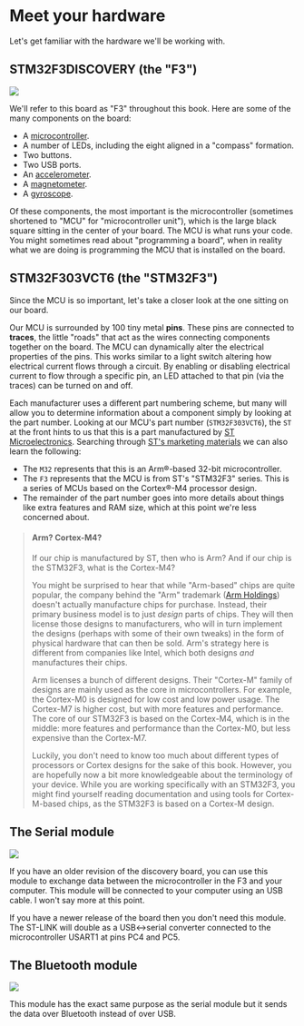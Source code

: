 # Meet your hardware

Let's get familiar with the hardware we'll be working with.

## STM32F3DISCOVERY (the "F3")

![](../assets/f3.jpg)

We'll refer to this board as "F3" throughout this book. Here are some of the many components on the board:

* A [microcontroller](https://en.wikipedia.org/wiki/Microcontroller).
* A number of LEDs, including the eight aligned in a "compass" formation.
* Two buttons.
* Two USB ports.
* An [accelerometer](https://en.wikipedia.org/wiki/Accelerometer).
* A [magnetometer](https://en.wikipedia.org/wiki/Magnetometer).
* A [gyroscope](https://en.wikipedia.org/wiki/Gyroscope).

Of these components, the most important is the microcontroller (sometimes shortened to "MCU" for "microcontroller unit"), which is the large black square sitting in the center of your board. The MCU is what runs your code. You might sometimes read about "programming a board", when in reality what we are doing is programming the MCU that is installed on the board.

## STM32F303VCT6 (the "STM32F3")

Since the MCU is so important, let's take a closer look at the one sitting on our board.

Our MCU is surrounded by 100 tiny metal **pins**. These pins are connected to **traces**, the little "roads" that act as the wires connecting components together on the board. The MCU can dynamically alter the electrical properties of the pins. This works similar to a light switch altering how electrical current flows through a circuit. By enabling or disabling electrical current to flow through a specific pin, an LED attached to that pin (via the traces) can be turned on and off.

Each manufacturer uses a different part numbering scheme, but many will allow you to determine information about a component simply by looking at the part number. Looking at our MCU's part number (`STM32F303VCT6`), the `ST` at the front hints to us that this is a part manufactured by [ST Microelectronics](https://st.com). Searching through [ST's marketing materials](https://www.st.com/en/microcontrollers-microprocessors/stm32-mainstream-mcus.html) we can also learn the following:

* The `M32` represents that this is an Arm®-based 32-bit microcontroller.
* The `F3` represents that the MCU is from ST's "STM32F3" series. This is a series of MCUs based on the Cortex®-M4 processor design.
* The remainder of the part number goes into more details about things like extra features and RAM size, which at this point we're less concerned about.

> #### Arm? Cortex-M4?
>
> If our chip is manufactured by ST, then who is Arm? And if our chip is the STM32F3, what is the Cortex-M4?
>
> You might be surprised to hear that while "Arm-based" chips are quite popular, the company behind the "Arm" trademark ([Arm Holdings](https://www.arm.com)) doesn't actually manufacture chips for purchase. Instead, their primary business model is to just _design_ parts of chips. They will then license those designs to manufacturers, who will in turn implement the designs (perhaps with some of their own tweaks) in the form of physical hardware that can then be sold. Arm's strategy here is different from companies like Intel, which both designs _and_ manufactures their chips.
>
> Arm licenses a bunch of different designs. Their "Cortex-M" family of designs are mainly used as the core in microcontrollers. For example, the Cortex-M0 is designed for low cost and low power usage. The Cortex-M7 is higher cost, but with more features and performance. The core of our STM32F3 is based on the Cortex-M4, which is in the middle: more features and performance than the Cortex-M0, but less expensive than the Cortex-M7.
>
> Luckily, you don't need to know too much about different types of processors or Cortex designs for the sake of this book. However, you are hopefully now a bit more knowledgeable about the terminology of your device. While you are working specifically with an STM32F3, you might find yourself reading documentation and using tools for Cortex-M-based chips, as the STM32F3 is based on a Cortex-M design.

## The Serial module

![](../assets/serial.jpg)

If you have an older revision of the discovery board, you can use this module to exchange data between the microcontroller in the F3 and your computer. This module will be connected to your computer using an USB cable. I won't say more at this point.

If you have a newer release of the board then you don't need this module. The ST-LINK will double as a USB<->serial converter connected to the microcontroller USART1 at pins PC4 and PC5.

## The Bluetooth module

![](../assets/bluetooth.jpg)

This module has the exact same purpose as the serial module but it sends the data over Bluetooth instead of over USB.
